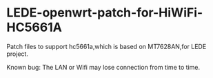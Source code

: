 # LEDE-openwrt-patch-for-HiWiFi-HC5661A
Patch files to support hc5661a,which is based on MT7628AN,for LEDE project.

Known bug:
The LAN or Wifi may lose connection from time to time. 

